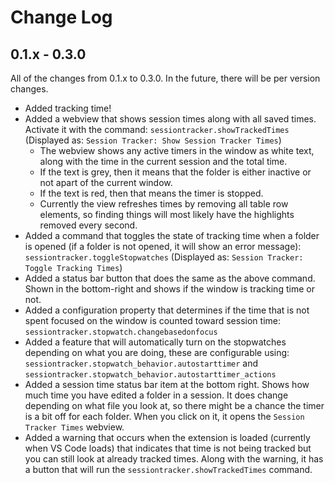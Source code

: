 # Change Log
## 0.1.x - 0.3.0
All of the changes from 0.1.x to 0.3.0. In the future, there will be per version changes.

- Added tracking time!
- Added a webview that shows session times along with all saved times. Activate it with the command: `sessiontracker.showTrackedTimes` (Displayed as: `Session Tracker: Show Session Tracker Times`)
    - The webview shows any active timers in the window as white text, along with the time in the current session and the total time.
    - If the text is grey, then it means that the folder is either inactive or not apart of the current window.
    - If the text is red, then that means the timer is stopped.
    - Currently the view refreshes times by removing all table row elements, so finding things will most likely have the highlights removed every second.
- Added a command that toggles the state of tracking time when a folder is opened (if a folder is not opened, it will show an error message): `sessiontracker.toggleStopwatches`  (Displayed as: `Session Tracker: Toggle Tracking Times`)
- Added a status bar button that does the same as the above command. Shown in the bottom-right and shows if the window is tracking time or not.
- Added a configuration property that determines if the time that is not spent focused on the window is counted toward session time: `sessiontracker.stopwatch.changebasedonfocus`
- Added a feature that will automatically turn on the stopwatches depending on what you are doing, these are configurable using: `sessiontracker.stopwatch_behavior.autostarttimer` and `sessiontracker.stopwatch_behavior.autostarttimer_actions`
- Added a session time status bar item at the bottom right. Shows how much time you have edited a folder in a session. It does change depending on what file you look at, so there might be a chance the timer is a bit off for each folder. When you click on it, it opens the `Session Tracker Times` webview.
- Added a warning that occurs when the extension is loaded (currently when VS Code loads) that indicates that time is not being tracked but you can still look at already tracked times. Along with the warning, it has a button that will run the `sessiontracker.showTrackedTimes` command.